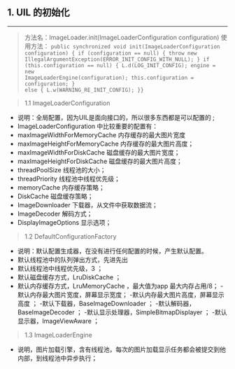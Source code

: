 ## 1.  UIL 的初始化
---
   > 方法名：ImageLoader.init(ImageLoaderConfiguration configuration)
      使用方法：
<code>public synchronized void init(ImageLoaderConfiguration configuration) {
   if (configuration == null) {
      throw new IllegalArgumentException(ERROR_INIT_CONFIG_WITH_NULL); 
  }   if (this.configuration == null) {
      L.d(LOG_INIT_CONFIG);
      engine = new ImageLoaderEngine(configuration);
      this.configuration = configuration;
   } else {
      L.w(WARNING_RE_INIT_CONFIG);
   }}</code>

>1.1 ImageLoaderConfiguration 
- 说明：全局配置，因为UIL是面向接口的，所以很多东西都是可以配置的 ;
- ImageLoaderConfiguration 中比较重要的配置有：
- maxImageWidthForMemoryCache   内存缓存的最大图片宽度
- maxImageHeightForMemoryCache   内存缓存的最大图片高度；
- maxImageWidthForDiskCache 磁盘缓存的最大图片宽度；
- maxImageHeightForDiskCache 磁盘缓存的最大图片高度；
- threadPoolSize 线程池的大小；
- threadPriority 线程池中线程优先级；
- memoryCache 内存缓存策略；
- DiskCache 磁盘缓存策略；
- ImageDownloader 下载器，从文件中获取数据流；
- ImageDecoder 解码方式；
- DisplayImageOptions 显示选项；

>1.2 DefaultConfigurationFactory
- 说明：默认配置生成器，在没有进行任何配置的时候，产生默认配置。
- 默认线程池中的队列弹出方式，先进先出
- 默认线程池中线程优先级，3 ；
- 默认磁盘缓存方式，LruDiskCache ；
- 默认内存缓存方式，LruMemoryCache ，最大值为app 最大内存占用/8；
-默认内存最大图片宽度，屏幕显示宽度；
-默认内存最大图片高度，屏幕显示高度 ；
-默认下载器，BaseImageDownloader ；
-默认解码器，BaseImageDecoder ；
-默认显示处理器，SimpleBitmapDisplayer ；
-默认显示器，ImageViewAware ；

>1.3 ImageLoaderEngine
- 说明，图片加载引擎，含有线程池，每次的图片加载显示任务都会被提交到他内部，到线程池中异步执行；
